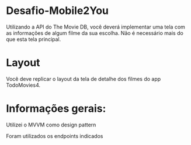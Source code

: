 # Desafio-Mobile2You

Utilizando a API do The Movie DB, você deverá implementar uma tela com as informações de algum filme da sua escolha. Não é necessário mais do que esta tela principal.

# Layout

Você deve replicar o layout da tela de detalhe dos filmes do app TodoMovies4.

# Informações gerais: 

  Utilizei o MVVM como design pattern

  Foram utilizados os endpoints indicados

